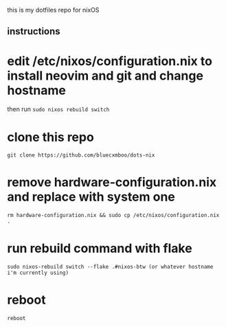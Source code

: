 this is my dotfiles repo for nixOS

## instructions

# edit /etc/nixos/configuration.nix to install neovim and git and change hostname 
then run ``sudo nixos rebuild switch``

# clone this repo 
``git clone https://github.com/bluecxmboo/dots-nix``

# remove hardware-configuration.nix and replace with system one 
``rm hardware-configuration.nix && sudo cp /etc/nixos/configuration.nix .``

# run rebuild command with flake
``sudo nixos-rebuild switch --flake .#nixos-btw (or whatever hostname i'm currently using)``

# reboot
``reboot``


